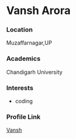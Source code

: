 # Vansh Arora

### Location

Muzaffarnagar,UP

### Academics

Chandigarh University

### Interests

- coding

### Profile Link

[Vansh](https://github.com/vansh-arora18)
